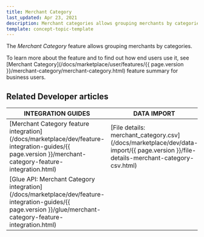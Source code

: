 ```yaml
---
title: Merchant Category
last_updated: Apr 23, 2021
description: Merchant categories allows grouping merchants by categories.
template: concept-topic-template
---
```


The *Merchant Category* feature allows grouping merchants by categories.

To learn more about the feature and to find out how end users use it, see [Merchant Category](/docs/marketplace/user/features/{{ page.version }}/merchant-category/merchant-category.html) feature summary for business users.

## Related Developer articles


|INTEGRATION GUIDES  |DATA IMPORT  |
|---------|---------|
| [Merchant Category feature integration](/docs/marketplace/dev/feature-integration-guides/{{ page.version }}/merchant-category-feature-integration.html)    |[File details: merchant_category.csv](/docs/marketplace/dev/data-import/{{ page.version }}/file-details-merchant-category-csv.html)        |
| [Glue API: Merchant Category integration](/docs/marketplace/dev/feature-integration-guides/{{ page.version }}/glue/merchant-category-feature-integration.html)    |         |
